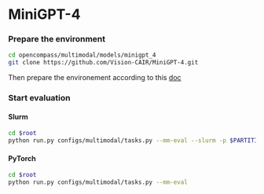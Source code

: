 # MiniGPT-4

### Prepare the environment

```sh
cd opencompass/multimodal/models/minigpt_4
git clone https://github.com/Vision-CAIR/MiniGPT-4.git
```

Then prepare the environement according to this [doc](https://github.com/Vision-CAIR/MiniGPT-4)

### Start evaluation

#### Slurm

```sh
cd $root
python run.py configs/multimodal/tasks.py --mm-eval --slurm -p $PARTITION
```

#### PyTorch

```sh
cd $root
python run.py configs/multimodal/tasks.py --mm-eval
```